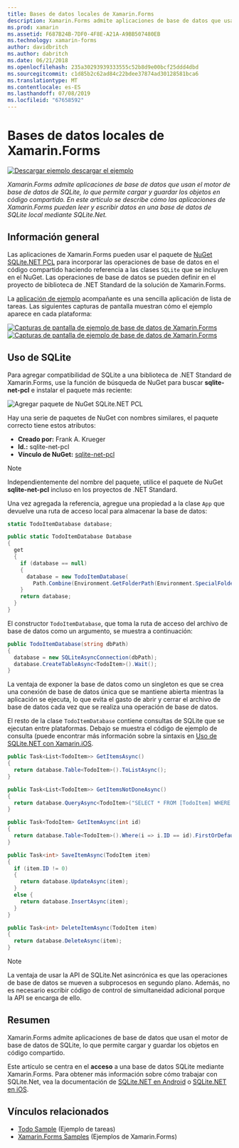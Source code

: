 ```yaml
---
title: Bases de datos locales de Xamarin.Forms
description: Xamarin.Forms admite aplicaciones de base de datos que usan el motor de base de datos de SQLite, lo que permite cargar y guardar los objetos en código compartido. En este artículo se describe cómo las aplicaciones de Xamarin.Forms pueden leer y escribir datos en una base de datos de SQLite local mediante SQLite.Net.
ms.prod: xamarin
ms.assetid: F687B24B-7DF0-4F8E-A21A-A9BB507480EB
ms.technology: xamarin-forms
author: davidbritch
ms.author: dabritch
ms.date: 06/21/2018
ms.openlocfilehash: 235a30293939333555c52b8d9e00bcf25ddd4dbd
ms.sourcegitcommit: c1d85b2c62ad84c22bdee37874ad30128581bca6
ms.translationtype: MT
ms.contentlocale: es-ES
ms.lasthandoff: 07/08/2019
ms.locfileid: "67658592"
---
```

# <a name="xamarinforms-local-databases"></a>Bases de datos locales de Xamarin.Forms

[![Descargar ejemplo](~/media/shared/download.png) descargar el ejemplo](https://developer.xamarin.com/samples/xamarin-forms/Todo/)

_Xamarin.Forms admite aplicaciones de base de datos que usan el motor de base de datos de SQLite, lo que permite cargar y guardar los objetos en código compartido. En este artículo se describe cómo las aplicaciones de Xamarin.Forms pueden leer y escribir datos en una base de datos de SQLite local mediante SQLite.Net._

## <a name="overview"></a>Información general

Las aplicaciones de Xamarin.Forms pueden usar el paquete de [NuGet SQLite.NET PCL](https://www.nuget.org/packages/sqlite-net-pcl/) para incorporar las operaciones de base de datos en el código compartido haciendo referencia a las clases `SQLite` que se incluyen en el NuGet. Las operaciones de base de datos se pueden definir en el proyecto de biblioteca de .NET Standard de la solución de Xamarin.Forms.

La [aplicación de ejemplo](https://github.com/xamarin/xamarin-forms-samples/tree/master/Todo) acompañante es una sencilla aplicación de lista de tareas. Las siguientes capturas de pantalla muestran cómo el ejemplo aparece en cada plataforma:

[![Capturas de pantalla de ejemplo de base de datos de Xamarin.Forms](databases-images/todo-list-sml.png "Capturas de pantalla de primera página de lista de tareas pendientes")](databases-images/todo-list.png#lightbox "TodoList First Page Screenshots") [![ Capturas de pantalla de ejemplo de base de datos de Xamarin.Forms](databases-images/todo-list-sml.png "Capturas de pantalla de primera página de lista de tareas pendientes")](databases-images/todo-list.png#lightbox "TodoList First Page Screenshots")

<a name="Using_SQLite_with_PCL" />

## <a name="using-sqlite"></a>Uso de SQLite

Para agregar compatibilidad de SQLite a una biblioteca de .NET Standard de Xamarin.Forms, use la función de búsqueda de NuGet para buscar **sqlite-net-pcl** e instalar el paquete más reciente:

![Agregar paquete de NuGet SQLite.NET PCL](databases-images/vs2017-sqlite-pcl-nuget.png "Add NuGet SQLite.NET PCL Package")

Hay una serie de paquetes de NuGet con nombres similares, el paquete correcto tiene estos atributos:

- **Creado por:** Frank A. Krueger
- **Id.:** sqlite-net-pcl
- **Vínculo de NuGet:** [sqlite-net-pcl](https://www.nuget.org/packages/sqlite-net-pcl/)

> [!NOTE]
> Independientemente del nombre del paquete, utilice el paquete de NuGet **sqlite-net-pcl** incluso en los proyectos de .NET Standard.

Una vez agregada la referencia, agregue una propiedad a la clase `App` que devuelve una ruta de acceso local para almacenar la base de datos:

```csharp
static TodoItemDatabase database;

public static TodoItemDatabase Database
{
  get
  {
    if (database == null)
    {
      database = new TodoItemDatabase(
        Path.Combine(Environment.GetFolderPath(Environment.SpecialFolder.LocalApplicationData), "TodoSQLite.db3"));
    }
    return database;
  }
}
```

El constructor `TodoItemDatabase`, que toma la ruta de acceso del archivo de base de datos como un argumento, se muestra a continuación:

```csharp
public TodoItemDatabase(string dbPath)
{
  database = new SQLiteAsyncConnection(dbPath);
  database.CreateTableAsync<TodoItem>().Wait();
}
```

La ventaja de exponer la base de datos como un singleton es que se crea una conexión de base de datos única que se mantiene abierta mientras la aplicación se ejecuta, lo que evita el gasto de abrir y cerrar el archivo de base de datos cada vez que se realiza una operación de base de datos.

El resto de la clase `TodoItemDatabase` contiene consultas de SQLite que se ejecutan entre plataformas. Debajo se muestra el código de ejemplo de consulta (puede encontrar más información sobre la sintaxis en [Uso de SQLite.NET con Xamarin.iOS](~/ios/data-cloud/data/using-sqlite-orm.md).

```csharp
public Task<List<TodoItem>> GetItemsAsync()
{
  return database.Table<TodoItem>().ToListAsync();
}

public Task<List<TodoItem>> GetItemsNotDoneAsync()
{
  return database.QueryAsync<TodoItem>("SELECT * FROM [TodoItem] WHERE [Done] = 0");
}

public Task<TodoItem> GetItemAsync(int id)
{
  return database.Table<TodoItem>().Where(i => i.ID == id).FirstOrDefaultAsync();
}

public Task<int> SaveItemAsync(TodoItem item)
{
  if (item.ID != 0)
  {
    return database.UpdateAsync(item);
  }
  else {
    return database.InsertAsync(item);
  }
}

public Task<int> DeleteItemAsync(TodoItem item)
{
  return database.DeleteAsync(item);
}
```

> [!NOTE]
> La ventaja de usar la API de SQLite.Net asincrónica es que las operaciones de base de datos se mueven a subprocesos en segundo plano. Además, no es necesario escribir código de control de simultaneidad adicional porque la API se encarga de ello.

## <a name="summary"></a>Resumen

Xamarin.Forms admite aplicaciones de base de datos que usan el motor de base de datos de SQLite, lo que permite cargar y guardar los objetos en código compartido.

Este artículo se centra en el **acceso** a una base de datos SQLite mediante Xamarin.Forms. Para obtener más información sobre cómo trabajar con SQLite.Net, vea la documentación de [SQLite.NET en Android](~/android/data-cloud/data-access/using-sqlite-orm.md) o [SQLite.NET en iOS](~/ios/data-cloud/data/using-sqlite-orm.md).

## <a name="related-links"></a>Vínculos relacionados

- [Todo Sample](https://developer.xamarin.com/samples/xamarin-forms/Todo/) (Ejemplo de tareas)
- [Xamarin.Forms Samples](https://developer.xamarin.com/samples/xamarin-forms/all/) (Ejemplos de Xamarin.Forms)

